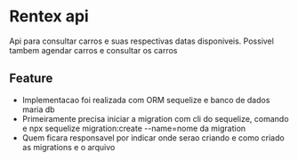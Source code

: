 # Rentex api
Api para consultar carros e suas respectivas datas disponiveis. Possivel tambem agendar carros e consultar os carros

## Feature
- Implementacao foi realizada com ORM sequelize e banco de dados maria db
- Primeiramente precisa iniciar a migration com cli do sequelize, comando e npx sequelize migration:create --name=nome da migration
- Quem ficara responsavel por indicar onde serao criando e como criado as migrations e o arquivo 
